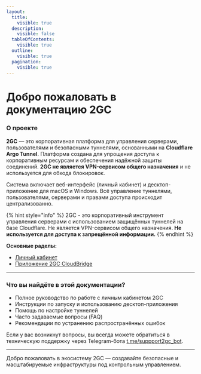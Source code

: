```yaml
---
layout:
  title:
    visible: true
  description:
    visible: false
  tableOfContents:
    visible: true
  outline:
    visible: true
  pagination:
    visible: true
---
```


# Добро пожаловать в документацию 2GC

### О проекте

**2GC** — это корпоративная платформа для управления серверами, пользователями и безопасными туннелями, основанными на **Cloudflare Argo Tunnel**. Платформа создана для упрощения доступа к корпоративным ресурсам и обеспечения надёжной защиты соединений. **2GC не является VPN-сервисом общего назначения** и не используется для обхода блокировок.

Система включает веб-интерфейс (личный кабинет) и десктоп-приложение для macOS и Windows. Всё управление туннелями, пользователями, серверами и правами доступа происходит централизованно.



{% hint style="info" %}
&#x20; 2GC - это корпоративный инструмент управления серверами с использованием защищённых туннелей на базе Cloudflare. Не является VPN-сервисом общего назначения. **Не используется для доступа к запрещённой информации.**
{% endhint %}



**Основные раделы:**

* [Личный кабинет](instrukcii/lk/)
* [Приложение 2GC CloudBridge](instrukcii/desktop-prilozhenie-2gc-business/)

***

### Что вы найдёте в этой документации?

* Полное руководство по работе с личным кабинетом 2GC
* Инструкции по запуску и использованию десктоп-приложения
* Помощь по настройке туннелей
* Часто задаваемые вопросы (FAQ)
* Рекомендации по устранению распространённых ошибок

Если у вас возникнут вопросы, вы всегда можете обратиться в техническую поддержку через Telegram-бота [t.me/suppport2gc\_bot](https://t.me/suppport2gc_bot).

***

Добро пожаловать в экосистему 2GC — создавайте безопасные и масштабируемые инфраструктуры под контрольным управлением.
